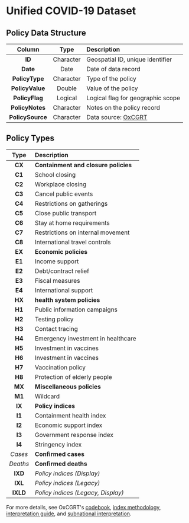 # Unified COVID-19 Dataset

## Policy Data Structure

|      Column      |   Type    | Description                                        |
| :--------------: | :-------: | :------------------------------------------------- |
|      **ID**      | Character | Geospatial ID, unique identifier                   |
|     **Date**     |   Date    | Date of data record                                |
|  **PolicyType**  | Character | Type of the policy                                 |
| **PolicyValue**  |  Double   | Value of the policy                                |
|  **PolicyFlag**  |  Logical  | Logical flag for geographic scope                  |
| **PolicyNotes**  | Character | Notes on the policy record                         |
| **PolicySource** | Character | Data source: [OxCGRT](https://github.com/OxCGRT)   |

## Policy Types

|   Type   | Description                          |
| :------: | :----------------------------------- |
|  **CX**  | **Containment and closure policies** |
|  **C1**  | School closing                       |
|  **C2**  | Workplace closing                    |
|  **C3**  | Cancel public events                 |
|  **C4**  | Restrictions on gatherings           |
|  **C5**  | Close public transport               |
|  **C6**  | Stay at home requirements            |
|  **C7**  | Restrictions on internal movement    |
|  **C8**  | International travel controls        |
|  **EX**  | **Economic policies**                |
|  **E1**  | Income support                       |
|  **E2**  | Debt/contract relief                 |
|  **E3**  | Fiscal measures                      |
|  **E4**  | International support                |
|  **HX**  | **health system policies**           |
|  **H1**  | Public information campaigns         |
|  **H2**  | Testing policy                       |
|  **H3**  | Contact tracing                      |
|  **H4**  | Emergency investment in healthcare   |
|  **H5**  | Investment in vaccines               |
|  **H6**  | Investment in vaccines               |
|  **H7**  | Vaccination policy                   |
|  **H8**  | Protection of elderly people         |
|  **MX**  | **Miscellaneous policies**           |
|  **M1**  | Wildcard                             |
|  **IX**  | **Policy indices**                   |
|  **I1**  | Containment health index             |
|  **I2**  | Economic support index               |
|  **I3**  | Government response index            |
|  **I4**  | Stringency index                     |
| *Cases*  | **Confirmed cases**                  |
| *Deaths* | **Confirmed deaths**                 |
| **IXD**  | _Policy indices (Display)_           |
| **IXL**  | _Policy indices (Legacy)_            |
| **IXLD** | _Policy indices (Legacy, Display)_   |

For more details, see OxCGRT's [codebook](https://github.com/OxCGRT/covid-policy-tracker/blob/master/documentation/codebook.md), [index methodology](https://github.com/OxCGRT/covid-policy-tracker/blob/master/documentation/index_methodology.md), [interpretation guide](https://github.com/OxCGRT/covid-policy-tracker/blob/master/documentation/interpretation_guide.md), and [subnational interpretation](https://github.com/OxCGRT/covid-policy-tracker/blob/master/documentation/subnational_interpretation.md).
